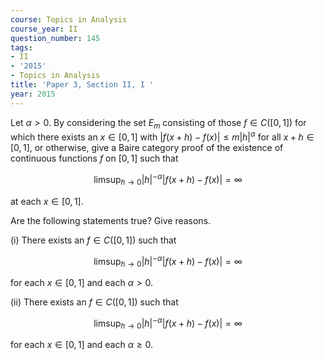 ```yaml
---
course: Topics in Analysis
course_year: II
question_number: 145
tags:
- II
- '2015'
- Topics in Analysis
title: 'Paper 3, Section II, I '
year: 2015
---
```




Let $\alpha>0$. By considering the set $E_{m}$ consisting of those $f \in C([0,1])$ for which there exists an $x \in[0,1]$ with $|f(x+h)-f(x)| \leqslant m|h|^{\alpha}$ for all $x+h \in[0,1]$, or otherwise, give a Baire category proof of the existence of continuous functions $f$ on $[0,1]$ such that

$$\limsup _{h \rightarrow 0}|h|^{-\alpha}|f(x+h)-f(x)|=\infty$$

at each $x \in[0,1]$.

Are the following statements true? Give reasons.

(i) There exists an $f \in C([0,1])$ such that

$$\limsup _{h \rightarrow 0}|h|^{-\alpha}|f(x+h)-f(x)|=\infty$$

for each $x \in[0,1]$ and each $\alpha>0$.

(ii) There exists an $f \in C([0,1])$ such that

$$\limsup _{h \rightarrow 0}|h|^{-\alpha}|f(x+h)-f(x)|=\infty$$

for each $x \in[0,1]$ and each $\alpha \geqslant 0$.